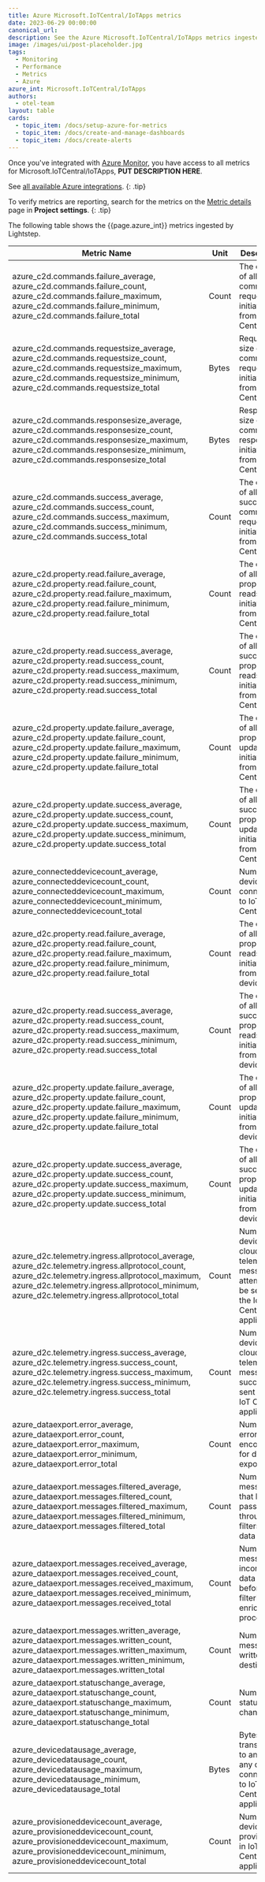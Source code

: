 ```yaml
---
title: Azure Microsoft.IoTCentral/IoTApps metrics
date: 2023-06-29 00:00:00
canonical_url:
description: See the Azure Microsoft.IoTCentral/IoTApps metrics ingested by Lightstep Observability
image: /images/ui/post-placeholder.jpg
tags:
  - Monitoring
  - Performance
  - Metrics
  - Azure
azure_int: Microsoft.IoTCentral/IoTApps
authors:
  - otel-team
layout: table
cards:
  - topic_item: /docs/setup-azure-for-metrics
  - topic_item: /docs/create-and-manage-dashboards
  - topic_item: /docs/create-alerts
---
```

Once you've integrated with [Azure Monitor](/docs/setup-azure-for-metrics), you have access to all metrics for Microsoft.IoTCentral/IoTApps, **PUT DESCRIPTION HERE**. 

See [all available Azure integrations](/docs/azure-metrics).
{: .tip}

To verify metrics are reporting, search for the metrics on the [Metric details](/docs/manage-metric-details) page in **Project settings**.
{: .tip}

The following table shows the {{page.azure_int}} metrics ingested by Lightstep.
<table class="table-aws">
<colgroup><col span="1" style="width: 35%;" /><col span="1" style="width: 15%;" /><col span="1" style="width: 35%;" /></colgroup>
  <thead>
    <th>Metric Name</th>
    <th>Unit</th>
    <th>Description</th>
  </thead>
  <tr>
    <td>azure_c2d.commands.failure_average, azure_c2d.commands.failure_count, azure_c2d.commands.failure_maximum, azure_c2d.commands.failure_minimum, azure_c2d.commands.failure_total</td>
    <td>Count</td>
    <td>The count of all failed command requests initiated from IoT Central</td>
  </tr>
  <tr>
    <td>azure_c2d.commands.requestsize_average, azure_c2d.commands.requestsize_count, azure_c2d.commands.requestsize_maximum, azure_c2d.commands.requestsize_minimum, azure_c2d.commands.requestsize_total</td>
    <td>Bytes</td>
    <td>Request size of all command requests initiated from IoT Central</td>
  </tr>
  <tr>
    <td>azure_c2d.commands.responsesize_average, azure_c2d.commands.responsesize_count, azure_c2d.commands.responsesize_maximum, azure_c2d.commands.responsesize_minimum, azure_c2d.commands.responsesize_total</td>
    <td>Bytes</td>
    <td>Response size of all command responses initiated from IoT Central</td>
  </tr>
  <tr>
    <td>azure_c2d.commands.success_average, azure_c2d.commands.success_count, azure_c2d.commands.success_maximum, azure_c2d.commands.success_minimum, azure_c2d.commands.success_total</td>
    <td>Count</td>
    <td>The count of all successful command requests initiated from IoT Central</td>
  </tr>
  <tr>
    <td>azure_c2d.property.read.failure_average, azure_c2d.property.read.failure_count, azure_c2d.property.read.failure_maximum, azure_c2d.property.read.failure_minimum, azure_c2d.property.read.failure_total</td>
    <td>Count</td>
    <td>The count of all failed property reads initiated from IoT Central</td>
  </tr>
  <tr>
    <td>azure_c2d.property.read.success_average, azure_c2d.property.read.success_count, azure_c2d.property.read.success_maximum, azure_c2d.property.read.success_minimum, azure_c2d.property.read.success_total</td>
    <td>Count</td>
    <td>The count of all successful property reads initiated from IoT Central</td>
  </tr>
  <tr>
    <td>azure_c2d.property.update.failure_average, azure_c2d.property.update.failure_count, azure_c2d.property.update.failure_maximum, azure_c2d.property.update.failure_minimum, azure_c2d.property.update.failure_total</td>
    <td>Count</td>
    <td>The count of all failed property updates initiated from IoT Central</td>
  </tr>
  <tr>
    <td>azure_c2d.property.update.success_average, azure_c2d.property.update.success_count, azure_c2d.property.update.success_maximum, azure_c2d.property.update.success_minimum, azure_c2d.property.update.success_total</td>
    <td>Count</td>
    <td>The count of all successful property updates initiated from IoT Central</td>
  </tr>
  <tr>
    <td>azure_connecteddevicecount_average, azure_connecteddevicecount_count, azure_connecteddevicecount_maximum, azure_connecteddevicecount_minimum, azure_connecteddevicecount_total</td>
    <td>Count</td>
    <td>Number of devices connected to IoT Central</td>
  </tr>
  <tr>
    <td>azure_d2c.property.read.failure_average, azure_d2c.property.read.failure_count, azure_d2c.property.read.failure_maximum, azure_d2c.property.read.failure_minimum, azure_d2c.property.read.failure_total</td>
    <td>Count</td>
    <td>The count of all failed property reads initiated from devices</td>
  </tr>
  <tr>
    <td>azure_d2c.property.read.success_average, azure_d2c.property.read.success_count, azure_d2c.property.read.success_maximum, azure_d2c.property.read.success_minimum, azure_d2c.property.read.success_total</td>
    <td>Count</td>
    <td>The count of all successful property reads initiated from devices</td>
  </tr>
  <tr>
    <td>azure_d2c.property.update.failure_average, azure_d2c.property.update.failure_count, azure_d2c.property.update.failure_maximum, azure_d2c.property.update.failure_minimum, azure_d2c.property.update.failure_total</td>
    <td>Count</td>
    <td>The count of all failed property updates initiated from devices</td>
  </tr>
  <tr>
    <td>azure_d2c.property.update.success_average, azure_d2c.property.update.success_count, azure_d2c.property.update.success_maximum, azure_d2c.property.update.success_minimum, azure_d2c.property.update.success_total</td>
    <td>Count</td>
    <td>The count of all successful property updates initiated from devices</td>
  </tr>
  <tr>
    <td>azure_d2c.telemetry.ingress.allprotocol_average, azure_d2c.telemetry.ingress.allprotocol_count, azure_d2c.telemetry.ingress.allprotocol_maximum, azure_d2c.telemetry.ingress.allprotocol_minimum, azure_d2c.telemetry.ingress.allprotocol_total</td>
    <td>Count</td>
    <td>Number of device-to-cloud telemetry messages attempted to be sent to the IoT Central application</td>
  </tr>
  <tr>
    <td>azure_d2c.telemetry.ingress.success_average, azure_d2c.telemetry.ingress.success_count, azure_d2c.telemetry.ingress.success_maximum, azure_d2c.telemetry.ingress.success_minimum, azure_d2c.telemetry.ingress.success_total</td>
    <td>Count</td>
    <td>Number of device-to-cloud telemetry messages successfully sent to the IoT Central application</td>
  </tr>
  <tr>
    <td>azure_dataexport.error_average, azure_dataexport.error_count, azure_dataexport.error_maximum, azure_dataexport.error_minimum, azure_dataexport.error_total</td>
    <td>Count</td>
    <td>Number of errors encountered for data export</td>
  </tr>
  <tr>
    <td>azure_dataexport.messages.filtered_average, azure_dataexport.messages.filtered_count, azure_dataexport.messages.filtered_maximum, azure_dataexport.messages.filtered_minimum, azure_dataexport.messages.filtered_total</td>
    <td>Count</td>
    <td>Number of messages that have passed through filters in data export</td>
  </tr>
  <tr>
    <td>azure_dataexport.messages.received_average, azure_dataexport.messages.received_count, azure_dataexport.messages.received_maximum, azure_dataexport.messages.received_minimum, azure_dataexport.messages.received_total</td>
    <td>Count</td>
    <td>Number of messages incoming to data export, before filtering and enrichment processing</td>
  </tr>
  <tr>
    <td>azure_dataexport.messages.written_average, azure_dataexport.messages.written_count, azure_dataexport.messages.written_maximum, azure_dataexport.messages.written_minimum, azure_dataexport.messages.written_total</td>
    <td>Count</td>
    <td>Number of messages written to a destination</td>
  </tr>
  <tr>
    <td>azure_dataexport.statuschange_average, azure_dataexport.statuschange_count, azure_dataexport.statuschange_maximum, azure_dataexport.statuschange_minimum, azure_dataexport.statuschange_total</td>
    <td>Count</td>
    <td>Number of status changes</td>
  </tr>
  <tr>
    <td>azure_devicedatausage_average, azure_devicedatausage_count, azure_devicedatausage_maximum, azure_devicedatausage_minimum, azure_devicedatausage_total</td>
    <td>Bytes</td>
    <td>Bytes transferred to and from any devices connected to IoT Central application</td>
  </tr>
  <tr>
    <td>azure_provisioneddevicecount_average, azure_provisioneddevicecount_count, azure_provisioneddevicecount_maximum, azure_provisioneddevicecount_minimum, azure_provisioneddevicecount_total</td>
    <td>Count</td>
    <td>Number of devices provisioned in IoT Central application</td>
  </tr>
</table>
